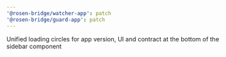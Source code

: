 ```yaml
---
'@rosen-bridge/watcher-app': patch
'@rosen-bridge/guard-app': patch
---
```


Unified loading circles for app version, UI and contract at the bottom of the sidebar component

